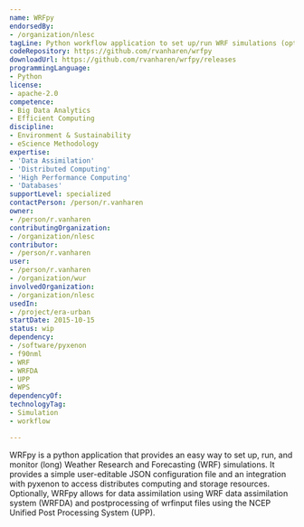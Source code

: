 ```yaml
---
name: WRFpy
endorsedBy:
- /organization/nlesc
tagLine: Python workflow application to set up/run WRF simulations (optionally including data assimilation).
codeRepository: https://github.com/rvanharen/wrfpy
downloadUrl: https://github.com/rvanharen/wrfpy/releases
programmingLanguage:
- Python
license:
- apache-2.0
competence:
- Big Data Analytics
- Efficient Computing
discipline:
- Environment & Sustainability
- eScience Methodology
expertise:
- 'Data Assimilation'
- 'Distributed Computing'
- 'High Performance Computing'
- 'Databases'
supportLevel: specialized
contactPerson: /person/r.vanharen
owner:
- /person/r.vanharen
contributingOrganization:
- /organization/nlesc
contributor:
- /person/r.vanharen
user:
- /person/r.vanharen
- /organization/wur
involvedOrganization:
- /organization/nlesc
usedIn:
- /project/era-urban
startDate: 2015-10-15
status: wip
dependency:
- /software/pyxenon
- f90nml
- WRF
- WRFDA
- UPP
- WPS
dependencyOf:
technologyTag:
- Simulation
- workflow

---
```

WRFpy is a python application that provides an easy way to set up, run,
and monitor (long) Weather Research and Forecasting (WRF) simulations. It
provides a simple user-editable JSON configuration file and an integration
with pyxenon to access distributes computing and storage resources.
Optionally, WRFpy allows for data assimilation using WRF data assimilation
system (WRFDA) and postprocessing of wrfinput files using the NCEP Unified
Post Processing System (UPP).
